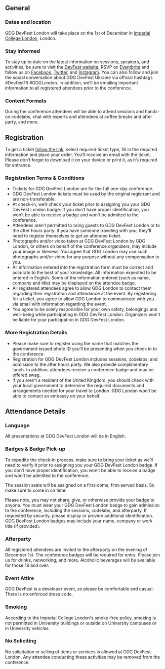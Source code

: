 ## General

### Dates and location

GDG DevFest London will take place on the 1st of December in [Imperial College London]( https://goo.gl/maps/jTX5NCXEP4B2), London.

### Stay Informed

To stay up to date on the latest information on sessions, speakers, and activities, be sure to visit the [DevFest website](https://devfest.gdg.london/), RSVP on [Eventbrite]( https://www.eventbrite.co.uk/e/gdg-devfest-london-2018-tickets-50723931645) and follow us on [Facebook](https://www.facebook.com/GDGLondon), [Twitter](https://twitter.com/GDGLondon), and [Instagram](https://instagram.com/GDGLondon). You can also follow and join the social conversation about GDG DevFest Ukraine via official hashtags #Devfest18 #GDGLondon. In addition, we'll be emailing important information to all registered attendees prior to the conference.

### Content Formats

During the conference attendees will be able to attend sessions and hands-on codelabs, chat with experts and attendees at coffee breaks and after party, and more.
  
## Registration

To get a ticket [follow the link]( https://www.eventbrite.co.uk/e/gdg-devfest-london-2018-tickets-50723931645), select required ticket type, fill in the required information and place your order. You'll receive an email with the ticket. Please don’t forget to download it on your device or print it, as it’s required for entrance.

### Registration Terms & Conditions

- Tickets for GDG DevFest London are for the full one-day conference. 
- GDG DevFest London tickets must be used by the original registrant and are non-transferable.
- At check-in, we’ll check your ticket prior to assigning you your GDG DevFest London badge. If you don’t have proper identification, you won’t be able to receive a badge and won’t be admitted to the conference. 
- Attendees aren’t permitted to bring guests to GDG DevFest London or to the after hours party. If you have someone traveling with you, they’ll need to register themselves to get an attendee ticket. 
- Photographs and/or video taken at GDG DevFest London by GDG London, or others on behalf of the conference organizers, may include your image or likeness. You agree that GDG London may use such photographs and/or video for any purpose without any compensation to you. 
- All information entered into the registration form must be correct and accurate to the best of your knowledge. All information expected to be entered in English. Some of the information entered (such as name, company and title) may be displayed on the attendee badge. 
- All registered attendees agree to allow GDG London to contact them regarding their registration and attendance at the event. By registering for a ticket, you agree to allow GDG London to communicate with you via email with information regarding the event. 
- You agree to be solely responsible for your own safety, belongings and well-being while participating in GDG DevFest London. Organizers won't be liable for your participation in GDG DevFest London.

### More Registration Details

- Please make sure to register using the name that matches the government-issued photo ID you’ll be presenting when you check in to the conference. 
- Registration for GDG DevFest London includes sessions, codelabs, and admission to the after hours party. We also provide complimentary lunch. In addition, attendees receive a conference badge and may be offered swag.  
- If you aren’t a resident of the United Kingdom, you should check with your local government to determine the required documents and arrangements needed for your travel to London. GDG London won’t be able to contact an embassy on your behalf.

## Attendance Details

### Language

All presentations at GDG DevFest London will be in English.

### Badges & Badge Pick-up

To expedite the check-in process, make sure to bring your ticket as we’ll need to verify it prior to assigning you your GDG DevFest London badge. If you don’t have proper identification, you won’t be able to receive a badge and won’t be admitted to the conference.

The session seats will be assigned on a first-come, first-served basis. So make sure to come in on time!

Please note, you may not share, give, or otherwise provide your badge to anyone. You must wear your GDG DevFest London badge to gain admission to the conference, including the sessions, codelabs, and afterparty. If requested by security, please display or provide additional identification. GDG DevFest London badges may include your name, company or work title (if provided). 

### Afterparty

All registered attendees are invited to the afterparty on the evening of December 1st. The conference badges will be required for entry. Please join us for drinks, networking, and more. Alcoholic beverages will be available for those 18 and over.

### Event Attire

GDG DevFest is a developer event, so please be comfortable and casual. There is no enforced dress code.

### Smoking

According to the Imperial College London's smoke-free policy, smoking is not permitted in University buildings or outside on University campuses or in University vehicles.

### No Soliciting

No solicitation or selling of items or services is allowed at GDG DevFest London. Any attendee conducting these activities may be removed from the conference.
